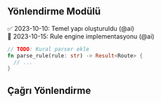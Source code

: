 ## Yönlendirme Modülü

✅ 2023-10-10: Temel yapı oluşturuldu (@ai)  
🔄 2023-10-15: Rule engine implementasyonu (@ai)  
```rust
// TODO: Kural parser ekle
fn parse_rule(rule: str) -> Result<Route> {
  // ...
}
```
## Çağrı Yönlendirme
